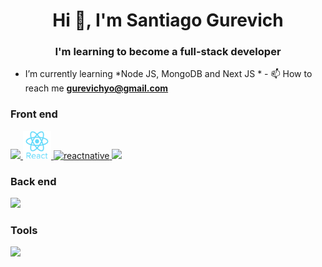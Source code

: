 <h1 align="center">Hi 👋, I'm Santiago Gurevich</h1>
<h3 align="center">I'm learning to become a full-stack developer</h3>

-  I’m currently learning *Node JS, MongoDB and Next JS * - 📫 How to reach me
**gurevichyo@gmail.com**


<p align="left"></p>

<h3 align="left">Front end</h3>
 <p align="left">
  <a href="https://skillicons.dev">
    <img src="https://skillicons.dev/icons?i=html,css,bootstrap,sass,tailwind,materialui,js,ts" />
     <a href="https://reactjs.org/" target="_blank" rel="noreferrer"> <img src="https://raw.githubusercontent.com/devicons/devicon/master/icons/react/react-original-wordmark.svg" alt="react" width="45" height="45"/> </a> <a href="https://reactnative.dev/" target="_blank" rel="noreferrer"> <img src="https://reactnative.dev/img/header_logo.svg" alt="reactnative" width="45" height="45"/> </a>
  </a>
  <img src="https://skillicons.dev/icons?i=redux,nextjs" />
</p>

<h3 align="left">Back end</h3>

<p align="left">
  <a href="https://skillicons.dev">
    <img src="https://skillicons.dev/icons?i=nodejs,express,python,firebase,mysql,postgres," />
  </a>
</p>

<h3 align="left">Tools</h3>
<p align="left">
 <a href="https://skillicons.dev">
    <img src="https://skillicons.dev/icons?i=github,git,postman,netlify,heroku,figma,vscode " />
  </a>
</p>



